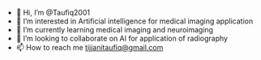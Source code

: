 - 👋 Hi, I’m @Taufiq2001
- 👀 I’m interested in Artificial intelligence for medical imaging application 
- 🌱 I’m currently learning medical imaging and neuroimaging 
- 💞️ I’m looking to collaborate on AI for application of radiography 
- 📫 How to reach me tijjanitaufiq@gmail.com

<!---
Taufiq2001/Taufiq2001 is a ✨ special ✨ repository because its `README.md` (this file) appears on your GitHub profile.
You can click the Preview link to take a look at your changes.
--->
